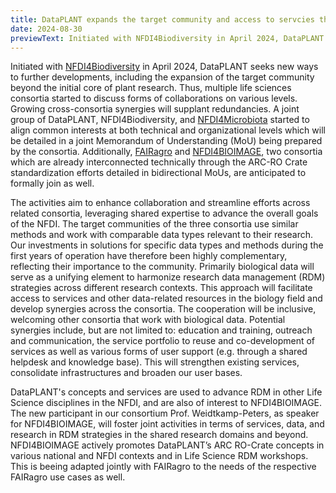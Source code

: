 ```yaml
---
title: DataPLANT expands the target community and access to servcies through collaboration
date: 2024-08-30
previewText: Initiated with NFDI4Biodiversity in April 2024, DataPLANT seeks new ways to further developments, including the expansion of the target community beyond the initial core of plant research. Thus, multiple life sciences consortia started to discuss forms of collaborations on various levels. Growing cross-consortia synergies will supplant redundancies. A joint group of DataPLANT, NFDI4Biodiversity, and NFDI4Microbiota started to...
---
```

 
Initiated with [NFDI4Biodiversity](https://www.nfdi4biodiversity.org/en/) in April 2024, DataPLANT seeks new ways to further developments, including the expansion of the target community beyond the initial core of plant research. Thus, multiple life sciences consortia started to discuss forms of collaborations on various levels. Growing cross-consortia synergies will supplant redundancies. A joint group of DataPLANT, NFDI4Biodiversity, and [NFDI4Microbiota](https://nfdi4microbiota.de/) started to align common interests at both technical and organizational levels which will be detailed in a joint Memorandum of Understanding (MoU) being prepared by the consortia. Additionally, [FAIRagro](https://fairagro.net/en/) and [NFDI4BIOIMAGE](https://nfdi4bioimage.de/home/), two consortia which are already interconnected technically through the ARC-RO Crate standardization efforts detailed in bidirectional MoUs, are anticipated to formally join as well.
 
The activities aim to enhance collaboration and streamline efforts across related consortia, leveraging shared expertise to advance the overall goals of the NFDI. The target communities of the three consortia use similar methods and work with comparable data types relevant to their research. Our investments in solutions for specific data types and methods during the first years of operation have therefore been highly complementary, reflecting their importance to the community. Primarily biological data will serve as a unifying element to harmonize research data management (RDM) strategies across different research contexts. This approach will facilitate access to services and other data-related resources in the biology field and develop synergies across the consortia. The cooperation will be inclusive, welcoming other consortia that work with biological data. Potential synergies include, but are not limited to: education and training, outreach and communication, the service portfolio to reuse and co-development of services as well as various forms of user support (e.g. through a shared helpdesk and knowledge base). This will strengthen existing services, consolidate infrastructures and broaden our user bases.
 
DataPLANT's concepts and services are used to advance RDM in other Life Science disciplines in the NFDI, and are also of interest to NFDI4BIOIMAGE. The new participant in our consortium Prof. Weidtkamp-Peters, as speaker for NFDI4BIOIMAGE, will foster joint activities in terms of services, data, and research in RDM strategies in the shared research domains and beyond. NFDI4BIOIMAGE actively promotes DataPLANT’s ARC RO-Crate concepts in various national and NFDI contexts and in Life Science RDM workshops. This is beeing adapted jointly with FAIRagro to the needs of the respective FAIRagro use cases as well.